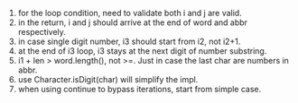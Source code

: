 
1. for the loop condition, need to validate both i and j are valid.
2. in the return, i and j should arrive at the end of word and abbr respectively.
3. in case single digit number, i3 should start from i2, not i2+1.
4. at the end of i3 loop, i3 stays at the next digit of number substring.
5. i1 + len > word.length(), not >=. Just in case the last char are numbers in abbr.
6. use Character.isDigit(char) will simplify the impl.
7. when using continue to bypass iterations, start from simple case.

